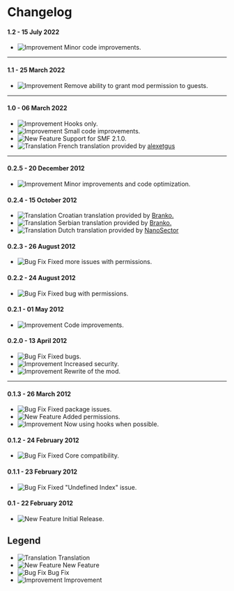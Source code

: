 # Changelog

#### 1.2 - 15 July 2022
- ![Improvement](https://smftricks.com/assets/changelog/tag--pencil.png) Minor code improvements.
---
#### 1.1 - 25 March 2022
- ![Improvement](https://smftricks.com/assets/changelog/tag--pencil.png) Remove ability to grant mod permission to guests.
---
#### 1.0 - 06 March 2022
- ![Improvement](https://smftricks.com/assets/changelog/tag--pencil.png) Hooks only.
- ![Improvement](https://smftricks.com/assets/changelog/tag--pencil.png) Small code improvements.
- ![New Feature](https://smftricks.com/assets/changelog/tag--plus.png) Support for SMF 2.1.0.
- ![Translation](https://smftricks.com/assets/changelog/language.png) French translation provided by [alexetgus](https://www.simplemachines.org/community/index.php?action=profile;u=363570)
---
#### 0.2.5 - 20 December 2012
- ![Improvement](https://smftricks.com/assets/changelog/tag--pencil.png) Minor improvements and code optimization.

#### 0.2.4 - 15 October 2012
- ![Translation](https://smftricks.com/assets/changelog/language.png) Croatian translation provided by [Branko.](https://www.simplemachines.org/community/index.php?action=profile;u=95212)
- ![Translation](https://smftricks.com/assets/changelog/language.png) Serbian translation provided by [Branko.](https://www.simplemachines.org/community/index.php?action=profile;u=95212)
- ![Translation](https://smftricks.com/assets/changelog/language.png) Dutch translation provided by [NanoSector](https://www.simplemachines.org/community/index.php?action=profile;u=251953)

#### 0.2.3 - 26 August 2012
- ![Bug Fix](https://smftricks.com/assets/changelog/bug--minus.png) Fixed more issues with permissions.

#### 0.2.2 - 24 August 2012
- ![Bug Fix](https://smftricks.com/assets/changelog/bug--minus.png) Fixed bug with permissions.

#### 0.2.1 - 01 May 2012
- ![Improvement](https://smftricks.com/assets/changelog/tag--pencil.png) Code improvements.

#### 0.2.0 - 13 April 2012
- ![Bug Fix](https://smftricks.com/assets/changelog/bug--minus.png) Fixed bugs.
- ![Improvement](https://smftricks.com/assets/changelog/tag--pencil.png) Increased security.
- ![Improvement](https://smftricks.com/assets/changelog/tag--pencil.png) Rewrite of the mod.
---
#### 0.1.3 - 26 March 2012
- ![Bug Fix](https://smftricks.com/assets/changelog/bug--minus.png) Fixed package issues.
- ![New Feature](https://smftricks.com/assets/changelog/tag--plus.png) Added permissions.
- ![Improvement](https://smftricks.com/assets/changelog/tag--pencil.png) Now using hooks when possible.

#### 0.1.2 - 24 February 2012
- ![Bug Fix](https://smftricks.com/assets/changelog/bug--minus.png) Fixed Core compatibility.

#### 0.1.1 - 23 February 2012
- ![Bug Fix](https://smftricks.com/assets/changelog/bug--minus.png) Fixed "Undefined Index" issue.

#### 0.1 - 22 February 2012
- ![New Feature](https://smftricks.com/assets/changelog/tag--plus.png) Initial Release.

## Legend
- ![Translation](https://smftricks.com/assets/changelog/language.png) Translation
- ![New Feature](https://smftricks.com/assets/changelog/tag--plus.png) New Feature
- ![Bug Fix](https://smftricks.com/assets/changelog/bug--minus.png) Bug Fix
- ![Improvement](https://smftricks.com/assets/changelog/tag--pencil.png) Improvement